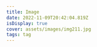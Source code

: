 ```yaml
---
title: Image
date: 2022-11-09T20:42:04.819Z
isDisplay: true
cover: assets/images/img211.jpg
tags: tag
---
```

